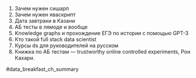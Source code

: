 1. Зачем нужен сишарп
2. Зачем нужен яваскрипт
3. Дата завтраки в Казани
4. АБ тесты в лямоде и вообще
5. Knowledge graphs и прохождение ЕГЭ по истории с помощью GPT-3
6. Кто такой full stack data scientist
7. Курсы ds для руководителей на русском
8. Книжка по АБ тестам — trustworthy online controlled experiments, Рон Кахари.

#data_breakfast_ch_summary